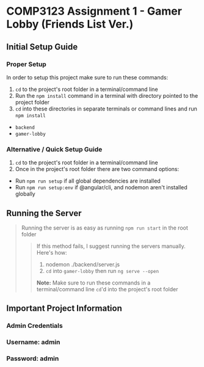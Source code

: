 COMP3123 Assignment 1 - Gamer Lobby (Friends List Ver.)
======
## Initial Setup Guide
### Proper Setup
In order to setup this project make sure to run these commands:
1. `cd` to the project's root folder in a terminal/command line
2. Run the `npm install` command in a terminal with directory pointed to the project folder
3. `cd` into these directories in separate terminals or command lines and run `npm install`
  * `backend`
  * `gamer-lobby`

### Alternative / Quick Setup Guide
1. `cd` to the project's root folder in a terminal/command line
2. Once in the project's root folder there are two command options:
  * Run `npm run setup` if all global dependencies are installed
  * Run `npm run setup:env` if @angular/cli, and nodemon aren't installed globally

## Running the Server
> Running the server is as easy as running `npm run start` in the root folder
>> If this method fails, I suggest running the servers manually. Here's how:
>> 1. nodemon ./backend/server.js
>> 2. `cd` into `gamer-lobby` then run `ng serve --open`
>> 
>> **Note:** Make sure to run these commands in a terminal/command line `cd`'d into the project's root folder

## Important Project Information
### Admin Credentials
### Username: admin
### Password: admin